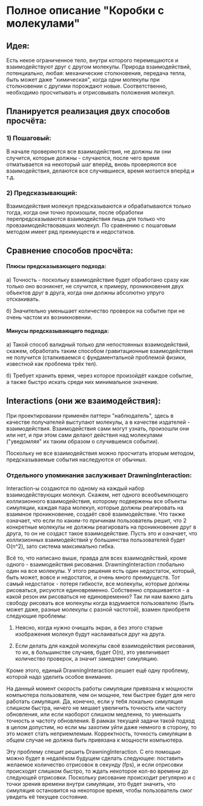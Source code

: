 # Полное описание "Коробки с молекулами"

## Идея:

Есть некое ограниченное тело, внутри которого перемещаются и взаимодействуют друг с другом молекулы. Природа взаимодействий, потенциально, любая: механические столкновения, передача тепла, быть может даже "химическая", когда одни молекулы при столкновении с другими порождают новые. Соответственно, необходимо просчитывать и отрисовывать положения молекул.

## Планируется реализация двух способов просчёта: 

### 1) Пошаговый:

В начале проверяются все взаимодействия, не должны ли они случится, которые должны - случаются, после чего время отматывается на некоторый шаг вперёд, вновь проверяются все взаимодействия, делаются все случившиеся, время мотается вперёд и т.д.

### 2) Предсказывающий:

Взаимодействия молекул предсказываются и обрабатываются только тогда, когда они точно произошли, после обработки перепредсказываются взаимодействия лишь для только что провзаимодействовавших молекул. По сравнению с пошаговым методом имеет ряд преимуществ и недостатков.

## Сравнение способов просчёта: 

#### Плюсы предсказывающего подхода:

а) Точность - поскольку взаимодействие будет обработано сразу как только оно возникнет, не случится, к примеру, проникновения двух объектов друг в друга, когда они должны абсолютно упруго отскакивать.

б) Значительно уменьшает количество проверок на событие при не очень частом их возникновении.

#### Минусы предсказывающего подхода: 

а) Такой способ валидный только для непостоянных взаимодействий, скажем, обработать таким способом гравитационные взаимодействия не получится (сталкиваемся с фундаментальной проблемой физики, известной как проблема трёх тел).

б) Требует хранить время, через которое произойдёт каждое событие, а также быстро искать среди них минимальное значение.

## Interactions (они же взаимодействия):

При проектировании применён паттерн "наблюдатель", здесь в качестве получателей выступают молекулы, а в качестве издателей - взаимодействия. Взаимодействия сами могут узнать, произошли они или нет, и при этом сами делают действия над молекулами ("уведомляя" их таким образом о случившемся событии).

Поскольку не все взаимодействия можно просчитать вторым методом, предсказываемые события наследуются от обычных.

### Отдельного упоминания заслуживает DrawningInteraction:

Interaction-ы создаются по одному на каждый набор взаимодействующих молекул. Скажем, нет одного всеобъемлющего коллизионного взаимодействия, которому подвержены все объекты симуляции, каждая пара молекул, которые должны реагировать на взаимное проникновение, создаёт своё взаимодействие. Что также означает, что если по каким-то причинам пользователь решит, что 2 конкретные молекулы не должны реагировать на проникновение друг в друга, то он не создаст такое взаимодействие. Пусть это и означает, что коллизионных взаимодействий у большинства пользователей будет O(n^2), зато система максимально гибка.

Всё то, что написано выше, правда для всех взаимодействий, кроме одного - взаимодействия рисования. DrawningInteraction глобально один на все молекулы. У этого решения есть один недостаток, который, быть может, вовсе и недостаток, и очень много преимуществ. Тот самый недостаток - потеря гибкости, все молекулы, которые должны рисоваться, рисуются единовременно. Собственно спрашивается - а какой резон им рисоваться не единовременно? Так ли нам важно дать свободу рисовать все молекулы когда вздумается пользователю (быть может даже, разные молекулы с разной частотой), взамен приобретя следующие проблемы:

1) Неясно, когда нужно очищать экран, а без этого старые изображения молекул будут наслаиваться друг на друга.

2) Если делать для каждой молекулы своё взаимодействия рисования, то их, в большинстве случаев, будет O(n), это увеличивает количество проверок, а значит замедляет симуляцию.

Кроме этого, единый DrawningInteraction решает ещё одну проблему, которой надо уделить особое внимание.

На данный момент скорость работы симуляции привязана к мощности компьютера пользователя, чем он мощнее, тем быстрее будет для него работать симуляция. Да, конечно, если у тебя локально симуляция слишком быстра, ничего не мешает увеличить точность или частоту обновления, или если наоборот слишком медленна, то уменьшить точность и частоту обновления. В рамках текущей задачи такой подход в целом допустим, но если мы захотим уйти даже немного в сторону, то это может стать неприемлемым. Корректность, точность симуляции в общем случае не должна быть привязана к мощности компьютера. 

Эту проблему спешит решить DrawningInteraction. С его помощью можно будет в недалёком будущем сделать следующее: поставить желаемое количество отрисовок в секунду (fps), и если отрисовки происходят слишком быстро, то ждать некоторое кол-во времени до следующей отрисовки. Поскольку рисование происходит регулярно и с точки зрения времени внутри симуляции, это будет значить, что симуляция остановится на некоторое время, чтобы пользователь смог увидеть её текущее состояние.